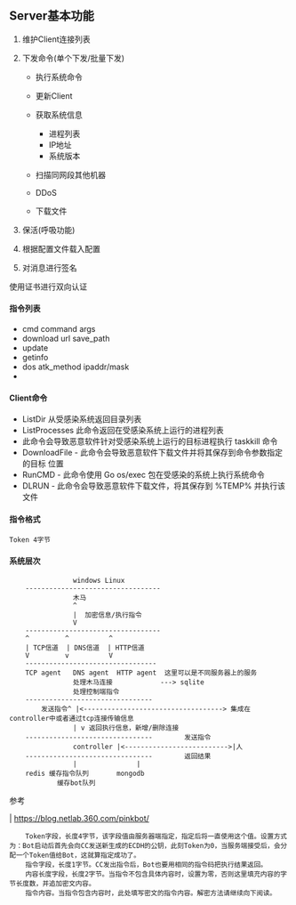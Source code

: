 ## Server基本功能
1. 维护Client连接列表
2. 下发命令(单个下发/批量下发)

    * 执行系统命令
    * 更新Client
    * 获取系统信息
    
        * 进程列表
        * IP地址
        * 系统版本
        
    * 扫描同网段其他机器
    * DDoS
    * 下载文件


3. 保活(呼吸功能)
4. 根据配置文件载入配置
5. 对消息进行签名

使用证书进行双向认证

#### 指令列表

* cmd command args
* download url save_path
* update
* getinfo 
* dos atk_method ipaddr/mask
* 

#### Client命令

* ListDir 从受感染系统返回目录列表
* ListProcesses 此命令返回在受感染系统上运行的进程列表
* 此命令会导致恶意软件针对受感染系统上运行的目标进程执行 taskkill
  命令
* DownloadFile - 此命令会导致恶意软件下载文件并将其保存到命令参数指定的目标
  位置
* RunCMD - 此命令使用 Go os/exec 包在受感染的系统上执行系统命令
* DLRUN - 此命令会导致恶意软件下载文件，将其保存到 %TEMP% 并执行该文件

#### 指令格式
```
Token 4字节

```


#### 系统层次

```
                windows Linux
    ----------------------------------       
                木马
                ^
                |  加密信息/执行指令
                V
    ----------------------------------
    ^         ^          ^        
    | TCP信道  | DNS信道  | HTTP信道
    V         v          V
    ---------------------------------
    TCP agent   DNS agent  HTTP agent  这里可以是不同服务器上的服务
                处理木马连接            ---> sqlite
                处理控制端指令
    --------------------------------
        发送指令^ |<-----------------------------------> 集成在controller中或者通过tcp连接传输信息
                | v 返回执行信息，新增/删除连接
    --------------------------------        发送指令
                controller |<-------------------------->|人
    --------------------------------        返回结果
                |               |
    redis 缓存指令队列       mongodb
            缓存bot队列
```


参考

| https://blog.netlab.360.com/pinkbot/
```
    Token字段，长度4字节，该字段值由服务器端指定，指定后将一直使用这个值。设置方式为：Bot启动后首先会向CC发送新生成的ECDH的公钥，此刻Token为0，当服务端接受后，会分配一个Token值给Bot，这就算指定成功了。
    指令字段，长度1字节。CC发出指令后，Bot也要用相同的指令码把执行结果返回。
    内容长度字段，长度2字节。当指令不包含具体内容时，设置为零，否则这里填充内容的字节长度数，并追加密文内容。
    指令内容。当指令包含内容时，此处填写密文的指令内容。解密方法请继续向下阅读。
```